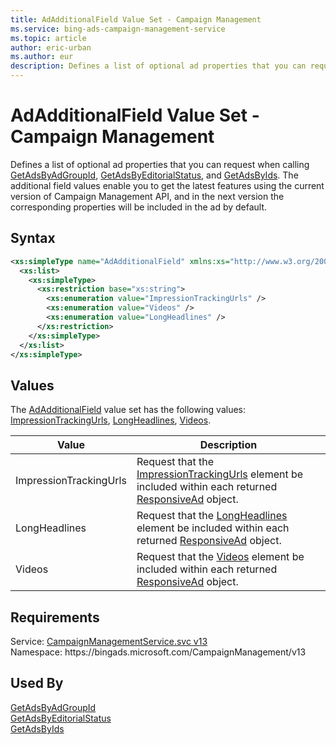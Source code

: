 ```yaml
---
title: AdAdditionalField Value Set - Campaign Management
ms.service: bing-ads-campaign-management-service
ms.topic: article
author: eric-urban
ms.author: eur
description: Defines a list of optional ad properties that you can request when calling GetAdsByAdGroupId, GetAdsByEditorialStatus, and GetAdsByIds.
---
```

# AdAdditionalField Value Set - Campaign Management
Defines a list of optional ad properties that you can request when calling [GetAdsByAdGroupId](getadsbyadgroupid.md#returnadditionalfields), [GetAdsByEditorialStatus](getadsbyeditorialstatus.md#returnadditionalfields), and [GetAdsByIds](getadsbyids.md#returnadditionalfields). The additional field values enable you to get the latest features using the current version of Campaign Management API, and in the next version the corresponding properties will be included in the ad by default.  

## Syntax
```xml
<xs:simpleType name="AdAdditionalField" xmlns:xs="http://www.w3.org/2001/XMLSchema">
  <xs:list>
    <xs:simpleType>
      <xs:restriction base="xs:string">
        <xs:enumeration value="ImpressionTrackingUrls" />
        <xs:enumeration value="Videos" />
        <xs:enumeration value="LongHeadlines" />
      </xs:restriction>
    </xs:simpleType>
  </xs:list>
</xs:simpleType>
```

## <a name="values"></a>Values

The [AdAdditionalField](adadditionalfield.md) value set has the following values: [ImpressionTrackingUrls](#impressiontrackingurls), [LongHeadlines](#longheadlines), [Videos](#videos).

|Value|Description|
|-----------|---------------|
|<a name="impressiontrackingurls"></a>ImpressionTrackingUrls|Request that the [ImpressionTrackingUrls](responsivead.md#impressiontrackingurls) element be included within each returned [ResponsiveAd](responsivead.md) object.|
|<a name="longheadlines"></a>LongHeadlines|Request that the [LongHeadlines](responsivead.md#longheadlines) element be included within each returned [ResponsiveAd](responsivead.md) object.|
|<a name="videos"></a>Videos|Request that the [Videos](responsivead.md#videos) element be included within each returned [ResponsiveAd](responsivead.md) object.|

## Requirements
Service: [CampaignManagementService.svc v13](https://campaign.api.bingads.microsoft.com/Api/Advertiser/CampaignManagement/v13/CampaignManagementService.svc)  
Namespace: https\://bingads.microsoft.com/CampaignManagement/v13  

## Used By
[GetAdsByAdGroupId](getadsbyadgroupid.md)  
[GetAdsByEditorialStatus](getadsbyeditorialstatus.md)  
[GetAdsByIds](getadsbyids.md)  

